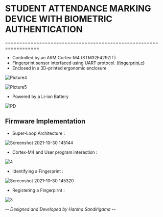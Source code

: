 # STUDENT ATTENDANCE MARKING DEVICE WITH BIOMETRIC AUTHENTICATION
==================================================================

- Controlled by an ARM Cortex-M4 (STM32F429ZIT) 
- Fingerprint sensor interfaced using UART protocol. ([fingerprint.c](Src/fingerprint.c))
- Enclosed in a 3D-printed ergonomic enclosure

![Picture4](https://user-images.githubusercontent.com/93194810/139519169-124b6dec-0a32-47c9-acff-7edaa8f35ce3.png)

![Picture5](https://user-images.githubusercontent.com/93194810/139519178-2d3f7f98-f5f4-47c5-9989-216c50d2219f.jpg)

- Powered by a Li-ion Battery

![PD](https://user-images.githubusercontent.com/93194810/139519209-ca74357d-36b0-4a60-903b-a0e562928576.jpg)


## Firmware Implementation

- Super-Loop Architecture :

![Screenshot 2021-10-30 145144](https://user-images.githubusercontent.com/93194810/139519284-0f6d3c37-f31e-4f5d-b59d-2944f931bf43.jpg)

- Cortex-M4 and User program interaction :

![4](https://user-images.githubusercontent.com/93194810/139519379-1ac173ed-b8ca-44ad-a448-050cd5fb5f7e.jpg)

- Identifying a Fingerprint : 

![Screenshot 2021-10-30 145320](https://user-images.githubusercontent.com/93194810/139519315-81244481-188d-4c5b-a810-fbbb809b9eae.jpg)

- Registering a Fingerpirnt : 

![3](https://user-images.githubusercontent.com/93194810/139519335-241b4d46-4e56-48aa-a761-d2d437b5a8c8.jpg)


-- *Designed and Developed by Harsha Sandirigama* --
